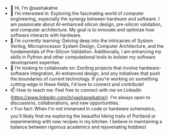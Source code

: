 - 👋 Hi, I’m @sashakatne
- 👀 I’m interested in: Exploring the fascinating world of computer engineering, especially the synergy between hardware and software. I am passionate about AI-enhanced silicon design, pre-silicon validation, and computer architecture. My goal is to innovate and optimize how software interacts with hardware.
- 🌱 I’m currently learning: Delving deep into the intricacies of System Verilog, Microprocessor System Design, Computer Architecture, and the fundamentals of Pre-Silicon Validation. Additionally, I am enhancing my skills in Python and other computational tools to bolster my software development expertise.
- 🤝 I’m looking to collaborate on: Exciting projects that involve hardware-software integration, AI-enhanced design, and any initiatives that push the boundaries of current technology. If you're working on something cutting-edge in these fields, I'd love to connect and contribute!
- 📫 How to reach me: Feel free to connect with me on LinkedIn (https://www.linkedin.com/in/yashaswikatne/). I'm always open to discussions, collaborations, and new opportunities.
- ⚡ Fun fact: When I'm not immersed in code or hardware schematics, you'll likely find me exploring the beautiful hiking trails of Portland or experimenting with new recipes in my kitchen. I believe in maintaining a balance between rigorous academics and rejuvenating hobbies!

<!---
sashakatne/sashakatne is a ✨ special ✨ repository because its `README.md` (this file) appears on your GitHub profile.
You can click the Preview link to take a look at your changes.
--->

